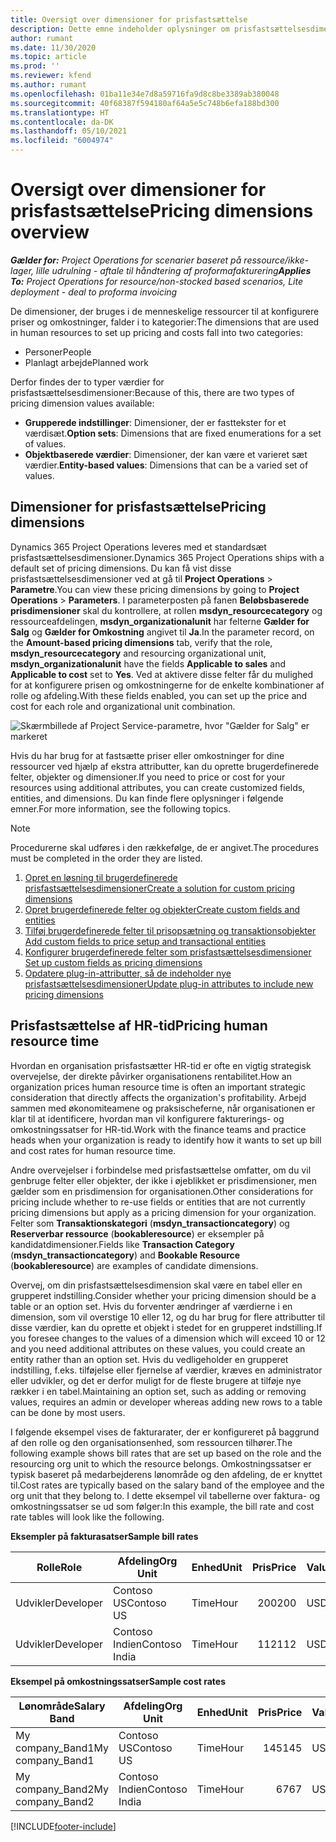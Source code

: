 ```yaml
---
title: Oversigt over dimensioner for prisfastsættelse
description: Dette emne indeholder oplysninger om prisfastsættelsesdimensioner i Dynamics 365 Project Operations.
author: rumant
ms.date: 11/30/2020
ms.topic: article
ms.prod: ''
ms.reviewer: kfend
ms.author: rumant
ms.openlocfilehash: 01ba11e34e7d8a59716fa9d8c8be3389ab380048
ms.sourcegitcommit: 40f68387f594180af64a5e5c748b6efa188bd300
ms.translationtype: HT
ms.contentlocale: da-DK
ms.lasthandoff: 05/10/2021
ms.locfileid: "6004974"
---
```

# <a name="pricing-dimensions-overview"></a><span data-ttu-id="66058-103">Oversigt over dimensioner for prisfastsættelse</span><span class="sxs-lookup"><span data-stu-id="66058-103">Pricing dimensions overview</span></span>

<span data-ttu-id="66058-104">_**Gælder for:** Project Operations for scenarier baseret på ressource/ikke-lager, lille udrulning - aftale til håndtering af proformafakturering_</span><span class="sxs-lookup"><span data-stu-id="66058-104">_**Applies To:** Project Operations for resource/non-stocked based scenarios, Lite deployment - deal to proforma invoicing_</span></span>

<span data-ttu-id="66058-105">De dimensioner, der bruges i de menneskelige ressourcer til at konfigurere priser og omkostninger, falder i to kategorier:</span><span class="sxs-lookup"><span data-stu-id="66058-105">The dimensions that are used in human resources to set up pricing and costs fall into two categories:</span></span>

- <span data-ttu-id="66058-106">Personer</span><span class="sxs-lookup"><span data-stu-id="66058-106">People</span></span>
- <span data-ttu-id="66058-107">Planlagt arbejde</span><span class="sxs-lookup"><span data-stu-id="66058-107">Planned work</span></span>

<span data-ttu-id="66058-108">Derfor findes der to typer værdier for prisfastsættelsesdimensioner:</span><span class="sxs-lookup"><span data-stu-id="66058-108">Because of this, there are two types of pricing dimension values available:</span></span>

- <span data-ttu-id="66058-109">**Grupperede indstillinger**: Dimensioner, der er fasttekster for et værdisæt.</span><span class="sxs-lookup"><span data-stu-id="66058-109">**Option sets**: Dimensions that are fixed enumerations for a set of values.</span></span>
- <span data-ttu-id="66058-110">**Objektbaserede værdier**: Dimensioner, der kan være et varieret sæt værdier.</span><span class="sxs-lookup"><span data-stu-id="66058-110">**Entity-based values**: Dimensions that can be a varied set of values.</span></span>

## <a name="pricing-dimensions"></a><span data-ttu-id="66058-111">Dimensioner for prisfastsættelse</span><span class="sxs-lookup"><span data-stu-id="66058-111">Pricing dimensions</span></span>

<span data-ttu-id="66058-112">Dynamics 365 Project Operations leveres med et standardsæt prisfastsættelsesdimensioner.</span><span class="sxs-lookup"><span data-stu-id="66058-112">Dynamics 365 Project Operations ships with a default set of pricing dimensions.</span></span> <span data-ttu-id="66058-113">Du kan få vist disse prisfastsættelsesdimensioner ved at gå til **Project Operations** > **Parametre**.</span><span class="sxs-lookup"><span data-stu-id="66058-113">You can view these pricing dimensions by going to **Project Operations** > **Parameters**.</span></span> <span data-ttu-id="66058-114">I parameterposten på fanen **Beløbsbaserede prisdimensioner** skal du kontrollere, at rollen **msdyn_resourcecategory** og ressourceafdelingen, **msdyn_organizationalunit** har felterne **Gælder for Salg** og **Gælder for Omkostning** angivet til **Ja**.</span><span class="sxs-lookup"><span data-stu-id="66058-114">In the parameter record, on the **Amount-based pricing dimensions** tab, verify that the role, **msdyn_resourcecategory** and resourcing organizational unit, **msdyn_organizationalunit** have the fields **Applicable to sales** and **Applicable to cost** set to **Yes**.</span></span> <span data-ttu-id="66058-115">Ved at aktivere disse felter får du mulighed for at konfigurere prisen og omkostningerne for de enkelte kombinationer af rolle og afdeling.</span><span class="sxs-lookup"><span data-stu-id="66058-115">With these fields enabled, you can set up the price and cost for each role and organizational unit combination.</span></span>

![Skærmbillede af Project Service-parametre, hvor "Gælder for Salg" er markeret](media/PS-OOB-parameters.png)

<span data-ttu-id="66058-117">Hvis du har brug for at fastsætte priser eller omkostninger for dine ressourcer ved hjælp af ekstra attributter, kan du oprette brugerdefinerede felter, objekter og dimensioner.</span><span class="sxs-lookup"><span data-stu-id="66058-117">If you need to price or cost for your resources using additional attributes, you can create customized fields, entities, and dimensions.</span></span> <span data-ttu-id="66058-118">Du kan finde flere oplysninger i følgende emner.</span><span class="sxs-lookup"><span data-stu-id="66058-118">For more information, see the following topics.</span></span> 
  
  > [!NOTE]
  > <span data-ttu-id="66058-119">Procedurerne skal udføres i den rækkefølge, de er angivet.</span><span class="sxs-lookup"><span data-stu-id="66058-119">The procedures must be completed in the order they are listed.</span></span>

1. [<span data-ttu-id="66058-120">Opret en løsning til brugerdefinerede prisfastsættelsesdimensioner</span><span class="sxs-lookup"><span data-stu-id="66058-120">Create a solution for custom pricing dimensions</span></span>](../sales/create-solution-custompd.md)
2. [<span data-ttu-id="66058-121">Opret brugerdefinerede felter og objekter</span><span class="sxs-lookup"><span data-stu-id="66058-121">Create custom fields and entities</span></span>](create-custom-fields-entities-pricing-dimensions.md)
3. [<span data-ttu-id="66058-122">Tilføj brugerdefinerede felter til prisopsætning og transaktionsobjekter </span><span class="sxs-lookup"><span data-stu-id="66058-122">Add custom fields to price setup and transactional entities</span></span>](add-custom-fields-price-setup-transactional-entities.md)
4. [<span data-ttu-id="66058-123">Konfigurer brugerdefinerede felter som prisfastsættelsesdimensioner </span><span class="sxs-lookup"><span data-stu-id="66058-123">Set up custom fields as pricing dimensions</span></span>](set-up-custom-fields-pricing-dimensions.md)
5. [<span data-ttu-id="66058-124">Opdatere plug-in-attributter, så de indeholder nye prisfastsættelsesdimensioner</span><span class="sxs-lookup"><span data-stu-id="66058-124">Update plug-in attributes to include new pricing dimensions</span></span>](update-plugin-attributes-pd.md)


## <a name="pricing-human-resource-time"></a><span data-ttu-id="66058-125">Prisfastsættelse af HR-tid</span><span class="sxs-lookup"><span data-stu-id="66058-125">Pricing human resource time</span></span>
<span data-ttu-id="66058-126">Hvordan en organisation prisfastsætter HR-tid er ofte en vigtig strategisk overvejelse, der direkte påvirker organisationens rentabilitet.</span><span class="sxs-lookup"><span data-stu-id="66058-126">How an organization prices human resource time is often an important strategic consideration that directly affects the organization's profitability.</span></span> <span data-ttu-id="66058-127">Arbejd sammen med økonomiteamene og praksischeferne, når organisationen er klar til at identificere, hvordan man vil konfigurere fakturerings- og omkostningssatser for HR-tid.</span><span class="sxs-lookup"><span data-stu-id="66058-127">Work with the finance teams and practice heads when your organization is ready to identify how it wants to set up bill and cost rates for human resource time.</span></span>

<span data-ttu-id="66058-128">Andre overvejelser i forbindelse med prisfastsættelse omfatter, om du vil genbruge felter eller objekter, der ikke i øjeblikket er prisdimensioner, men gælder som en prisdimension for organisationen.</span><span class="sxs-lookup"><span data-stu-id="66058-128">Other considerations for pricing include whether to re-use fields or entities that are not currently pricing dimensions but apply as a pricing dimension for your organization.</span></span> <span data-ttu-id="66058-129">Felter som **Transaktionskategori** (**msdyn_transactioncategory**) og **Reserverbar ressource** (**bookableresource**) er eksempler på kandidatdimensioner.</span><span class="sxs-lookup"><span data-stu-id="66058-129">Fields like **Transaction Category** (**msdyn_transactioncategory**) and **Bookable Resource** (**bookableresource**) are examples of candidate dimensions.</span></span> 

<span data-ttu-id="66058-130">Overvej, om din prisfastsættelsesdimension skal være en tabel eller en grupperet indstilling.</span><span class="sxs-lookup"><span data-stu-id="66058-130">Consider whether your pricing dimension should be a table or an option set.</span></span> <span data-ttu-id="66058-131">Hvis du forventer ændringer af værdierne i en dimension, som vil overstige 10 eller 12, og du har brug for flere attributter til disse værdier, kan du oprette et objekt i stedet for en grupperet indstilling.</span><span class="sxs-lookup"><span data-stu-id="66058-131">If you foresee changes to the values of a dimension which will exceed 10 or 12 and you need additional attributes on these values, you could create an entity rather than an option set.</span></span> <span data-ttu-id="66058-132">Hvis du vedligeholder en grupperet indstilling, f.eks. tilføjelse eller fjernelse af værdier, kræves en administrator eller udvikler, og det er derfor muligt for de fleste brugere at tilføje nye rækker i en tabel.</span><span class="sxs-lookup"><span data-stu-id="66058-132">Maintaining an option set, such as adding or removing values, requires an admin or developer whereas adding new rows to a table can be done by most users.</span></span>

<span data-ttu-id="66058-133">I følgende eksempel vises de fakturarater, der er konfigureret på baggrund af den rolle og den organisationsenhed, som ressourcen tilhører.</span><span class="sxs-lookup"><span data-stu-id="66058-133">The following example shows bill rates that are set up based on the role and the resourcing org unit to which the resource belongs.</span></span> <span data-ttu-id="66058-134">Omkostningssatser er typisk baseret på medarbejderens lønområde og den afdeling, de er knyttet til.</span><span class="sxs-lookup"><span data-stu-id="66058-134">Cost rates are typically based on the salary band of the employee and the org unit that they belong to.</span></span> <span data-ttu-id="66058-135">I dette eksempel vil tabellerne over faktura- og omkostningssatser se ud som følger:</span><span class="sxs-lookup"><span data-stu-id="66058-135">In this example, the bill rate and cost rate tables will look like the following.</span></span>

<span data-ttu-id="66058-136">**Eksempler på fakturasatser**</span><span class="sxs-lookup"><span data-stu-id="66058-136">**Sample bill rates**</span></span>

| <span data-ttu-id="66058-137">Rolle</span><span class="sxs-lookup"><span data-stu-id="66058-137">Role</span></span>        | <span data-ttu-id="66058-138">Afdeling</span><span class="sxs-lookup"><span data-stu-id="66058-138">Org Unit</span></span>    |<span data-ttu-id="66058-139">Enhed</span><span class="sxs-lookup"><span data-stu-id="66058-139">Unit</span></span>      |<span data-ttu-id="66058-140">Pris</span><span class="sxs-lookup"><span data-stu-id="66058-140">Price</span></span>      |<span data-ttu-id="66058-141">Valuta</span><span class="sxs-lookup"><span data-stu-id="66058-141">Currency</span></span>  |
| ------------|-------------|----------|----------:|----------|
| <span data-ttu-id="66058-142">Udvikler</span><span class="sxs-lookup"><span data-stu-id="66058-142">Developer</span></span>   | <span data-ttu-id="66058-143">Contoso US</span><span class="sxs-lookup"><span data-stu-id="66058-143">Contoso US</span></span>  |<span data-ttu-id="66058-144">Time</span><span class="sxs-lookup"><span data-stu-id="66058-144">Hour</span></span> | <span data-ttu-id="66058-145">200</span><span class="sxs-lookup"><span data-stu-id="66058-145">200</span></span>|<span data-ttu-id="66058-146">USD</span><span class="sxs-lookup"><span data-stu-id="66058-146">USD</span></span>     |
| <span data-ttu-id="66058-147">Udvikler</span><span class="sxs-lookup"><span data-stu-id="66058-147">Developer</span></span>   | <span data-ttu-id="66058-148">Contoso Indien</span><span class="sxs-lookup"><span data-stu-id="66058-148">Contoso India</span></span> |<span data-ttu-id="66058-149">Time</span><span class="sxs-lookup"><span data-stu-id="66058-149">Hour</span></span>|   <span data-ttu-id="66058-150">112</span><span class="sxs-lookup"><span data-stu-id="66058-150">112</span></span>|<span data-ttu-id="66058-151">USD</span><span class="sxs-lookup"><span data-stu-id="66058-151">USD</span></span>     |


<span data-ttu-id="66058-152">**Eksempel på omkostningssatser**</span><span class="sxs-lookup"><span data-stu-id="66058-152">**Sample cost rates**</span></span>

| <span data-ttu-id="66058-153">Lønområde</span><span class="sxs-lookup"><span data-stu-id="66058-153">Salary Band</span></span>     | <span data-ttu-id="66058-154">Afdeling</span><span class="sxs-lookup"><span data-stu-id="66058-154">Org Unit</span></span>    |<span data-ttu-id="66058-155">Enhed</span><span class="sxs-lookup"><span data-stu-id="66058-155">Unit</span></span>      |<span data-ttu-id="66058-156">Pris</span><span class="sxs-lookup"><span data-stu-id="66058-156">Price</span></span>      |<span data-ttu-id="66058-157">Valuta</span><span class="sxs-lookup"><span data-stu-id="66058-157">Currency</span></span>  |
| ----------------|-------------|----------|----------:|----------|
| <span data-ttu-id="66058-158">My company_Band1</span><span class="sxs-lookup"><span data-stu-id="66058-158">My company_Band1</span></span> | <span data-ttu-id="66058-159">Contoso US</span><span class="sxs-lookup"><span data-stu-id="66058-159">Contoso US</span></span>  |<span data-ttu-id="66058-160">Time</span><span class="sxs-lookup"><span data-stu-id="66058-160">Hour</span></span> | <span data-ttu-id="66058-161">145</span><span class="sxs-lookup"><span data-stu-id="66058-161">145</span></span>|<span data-ttu-id="66058-162">USD</span><span class="sxs-lookup"><span data-stu-id="66058-162">USD</span></span>     |
| <span data-ttu-id="66058-163">My company_Band2</span><span class="sxs-lookup"><span data-stu-id="66058-163">My company_Band2</span></span> | <span data-ttu-id="66058-164">Contoso Indien</span><span class="sxs-lookup"><span data-stu-id="66058-164">Contoso India</span></span> |<span data-ttu-id="66058-165">Time</span><span class="sxs-lookup"><span data-stu-id="66058-165">Hour</span></span>|   <span data-ttu-id="66058-166">67</span><span class="sxs-lookup"><span data-stu-id="66058-166">67</span></span>|<span data-ttu-id="66058-167">USD</span><span class="sxs-lookup"><span data-stu-id="66058-167">USD</span></span>     |


[!INCLUDE[footer-include](../includes/footer-banner.md)]